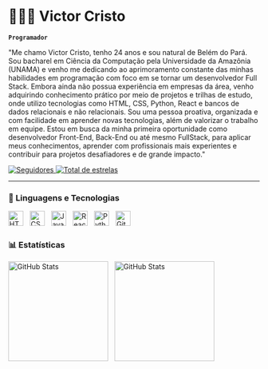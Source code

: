 # 👨🏻‍💻 Victor Cristo

**`Programador`**

"Me chamo Victor Cristo, tenho 24 anos e sou natural de Belém do Pará. Sou bacharel em Ciência da Computação pela Universidade da Amazônia (UNAMA) e venho me dedicando ao aprimoramento constante das minhas habilidades em programação com foco em se tornar um desenvolvedor Full Stack. Embora ainda não possua experiência em empresas da área, venho adquirindo conhecimento prático por meio de projetos e trilhas de estudo, onde utilizo tecnologias como HTML, CSS, Python, React e bancos de dados relacionais e não relacionais. Sou uma pessoa proativa, organizada e com facilidade em aprender novas tecnologias, além de valorizar o trabalho em equipe. Estou em busca da minha primeira oportunidade como desenvolvedor Front-End, Back-End ou até mesmo FullStack, para aplicar meus conhecimentos, aprender com profissionais mais experientes e contribuir para projetos desafiadores e de grande impacto."

<p align="left">
    <a href="https://github.com/Victorcristo?tab=followers">
        <img 
            alt="Seguidores" 
            title="Me siga no GitHub" 
            src="https://custom-icon-badges.demolab.com/github/followers/Victorcristo?color=292929&labelColor=000000&style=for-the-badge&logo=github&label=Seguidores&logoColor=white"
        />
    </a>
    </a> 
    <a href="https://github.com/Victorcristo?tab=repositories&sort=stargazers">
        <img 
            alt="Total de estrelas" 
            title="Total de estrelas GitHub" 
            src="https://custom-icon-badges.demolab.com/github/stars/Victorcristo?color=55960c&style=for-the-badge&labelColor=488207&logo=star&label=estrelas"
        />
    </a>
</p>

---

### 🤖 Linguagens e Tecnologias

<img 
    align="left" 
    alt="HTML"
    title="HTML" 
    width="30px" 
    style="padding-right: 10px;" 
    src="https://cdn.jsdelivr.net/gh/devicons/devicon@latest/icons/html5/html5-original.svg" 
/>
<img 
    align="left" 
    alt="CSS" 
    title="CSS"
    width="30px" 
    style="padding-right: 10px;" 
    src="https://cdn.jsdelivr.net/gh/devicons/devicon@latest/icons/css3/css3-original.svg" 
/>
<img 
    align="left" 
    alt="JavaScript" 
    title="JavaScript"
    width="30px" 
    style="padding-right: 10px;" 
    src="https://cdn.jsdelivr.net/gh/devicons/devicon@latest/icons/javascript/javascript-original.svg" 
/>
<img 
    align="left" 
    alt="React"
    title="React" 
    width="30px" 
    style="padding-right: 10px;" 
    src="https://cdn.jsdelivr.net/gh/devicons/devicon@latest/icons/react/react-original.svg" 
/>
<img 
    align="left" 
    alt="Python" 
    title="Python"
    width="30px" 
    style="padding-right: 10px;" 
    src="https://cdn.jsdelivr.net/gh/devicons/devicon@latest/icons/python/python-original.svg" 
/>
<img 
    align="left" 
    alt="Git" 
    title="Git"
    width="30px" 
    style="padding-right: 10px;" 
    src="https://cdn.jsdelivr.net/gh/devicons/devicon@latest/icons/git/git-original.svg" 
/>

<br/>
<br/>

### 📊 Estatísticas

<p>
  <img 
    align="left" 
    alt="GitHub Stats" 
    height="200" 
    style="padding-right: 10px;" 
    src="https://github-readme-stats.vercel.app/api?username=Victorcristo&show_icons=true&theme=radical&include_all_commits=true&locale=pt-br" 
  />

<img 
      align="left" 
      alt="GitHub Stats" 
      height="200" 
      src="https://github-readme-stats.vercel.app/api/top-langs/?username=Victorcristo&theme=radical&layout=compact&custom_title=Tecnologias&langs_count=9" 
  />

</p>
